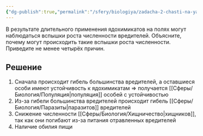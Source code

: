 ```yaml
---
{"dg-publish":true,"permalink":"/sfery/biologiya/zadacha-2-chasti-na-yadohimikaty-i-vreditelej/","tags":["Экология"]}
---
```


В результате длительного применения ядохимикатов на полях могут наблюдаться вспышки роста численности вредителей. Объясните, почему могут происходить такие вспышки роста численности. Приведите не менее четырёх причин.
## Решение 
1. Сначала происходит гибель большинства вредителей, а оставшиеся особи имеют устойчивость к ядохимикатам => получается [[Сферы/Биология/Популяция\|популяция]] особей с устойчивостью 
2. Из-за гибели большинства вредителей происходит гибель [[Сферы/Биология/Паразиты\|паразитов]] вредителей 
3. Снижение численности [[Сферы/Биология/Хищничество\|хищников]], так как они погибают из-за питания отравленных вредителей 
4. Наличие обилия пищи 